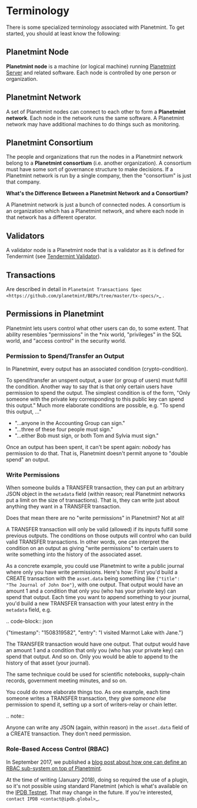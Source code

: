 <!---
Copyright © 2020 Interplanetary Database Association e.V.,
Planetmint and IPDB software contributors.
SPDX-License-Identifier: (Apache-2.0 AND CC-BY-4.0)
Code is Apache-2.0 and docs are CC-BY-4.0
--->

# Terminology

There is some specialized terminology associated with Planetmint. To get started, you should at least know the following:

## Planetmint Node

**Planetmint node** is a machine (or logical machine) running [Planetmint Server](https://docs.planetmint.io/projects/server/en/latest/introduction.html) and related software. Each node is controlled by one person or organization.

## Planetmint Network

A set of Planetmint nodes can connect to each other to form a **Planetmint network**. Each node in the network runs the same software. A Planetmint network may have additional machines to do things such as  monitoring.

## Planetmint Consortium

The people and organizations that run the nodes in a Planetmint network belong to a **Planetmint consortium** (i.e. another organization). A consortium must have some sort of governance structure to make decisions. If a Planetmint network is run by a single company, then the "consortium" is just that company.

**What's the Difference Between a Planetmint Network and a Consortium?**

A Planetmint network is just a bunch of connected nodes. A consortium is an organization which has a Planetmint network, and where each node in that network has a different operator.

## Validators

A validator node is a Planetmint node that is a validator as it is defined for Tendermint (see [Tendermint Validator](https://docs.tendermint.com/master/nodes/validators.html)).

## Transactions

Are described in detail in `Planetmint Transactions Spec <https://github.com/planetmint/BEPs/tree/master/tx-specs/>`_ .

## Permissions in Planetmint

Planetmint lets users control what other users can do, to some extent. That ability resembles "permissions" in the \*nix world, "privileges" in the SQL world, and "access control" in the security world.


### Permission to Spend/Transfer an Output

In Planetmint, every output has an associated condition (crypto-condition).

To spend/transfer an unspent output, a user (or group of users) must fulfill the condition. Another way to say that is that only certain users have permission to spend the output. The simplest condition is of the form, "Only someone with the private key corresponding to this public key can spend this output." Much more elaborate conditions are possible, e.g. "To spend this output, …"

- "…anyone in the Accounting Group can sign."
- "…three of these four people must sign."
- "…either Bob must sign, or both Tom and Sylvia must sign."

Once an output has been spent, it can't be spent again: *nobody* has permission to do that. That is, Planetmint doesn't permit anyone to "double spend" an output.


### Write Permissions

When someone builds a TRANSFER transaction, they can put an arbitrary JSON object in the ``metadata`` field (within reason; real Planetmint networks put a limit on the size of transactions). That is, they can write just about anything they want in a TRANSFER transaction.

Does that mean there are no "write permissions" in Planetmint? Not at all!

A TRANSFER transaction will only be valid (allowed) if its inputs fulfill some previous outputs. The conditions on those outputs will control who can build valid TRANSFER transactions. In other words, one can interpret the condition on an output as giving "write permissions" to certain users to write something into the history of the associated asset.

As a concrete example, you could use Planetmint to write a public journal where only you have write permissions. Here's how: First you'd build a CREATE transaction with the ``asset.data`` being something like ``{"title": "The Journal of John Doe"}``, with one output. That output would have an amount 1 and a condition that only you (who has your private key) can spend that output.
Each time you want to append something to your journal, you'd build a new TRANSFER transaction with your latest entry in the ``metadata`` field, e.g.

.. code-block:: json

   {"timestamp": "1508319582",
    "entry": "I visited Marmot Lake with Jane."}

The TRANSFER transaction would have one output. That output would have an amount 1 and a condition that only you (who has your private key) can spend that output. And so on. Only you would be able to append to the history of that asset (your journal).

The same technique could be used for scientific notebooks, supply-chain records, government meeting minutes, and so on.

You could do more elaborate things too. As one example, each time someone writes a TRANSFER transaction, they give *someone else* permission to spend it, setting up a sort of writers-relay or chain letter.

.. note::

   Anyone can write any JSON (again, within reason) in the ``asset.data`` field of a CREATE transaction. They don't need permission.


### Role-Based Access Control (RBAC)

In September 2017, we published a [blog post about how one can define an RBAC sub-system on top of Planetmint](https://blog.bigchaindb.com/role-based-access-control-for-bigchaindb-assets-b7cada491997).

At the time of writing (January 2018), doing so required the use of a plugin, so it's not possible using standard Planetmint (which is what's available on the [IPDB Testnet](https://test.ipdb.io/>). That may change in the future.
If you're interested, `contact IPDB <contact@ipdb.global>`_.
